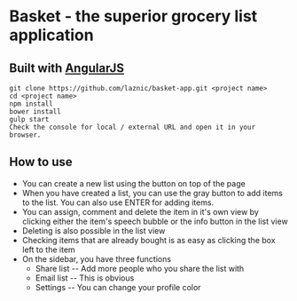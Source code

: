 # Basket - the superior grocery list application

## Built with [AngularJS](http://angularjs.com)
```
git clone https://github.com/laznic/basket-app.git <project name>
cd <project name>
npm install
bower install
gulp start
Check the console for local / external URL and open it in your browser.
```

## How to use
* You can create a new list using the button on top of the page
* When you have created a list, you can use the gray button to add items to the list. You can also use ENTER for adding items.
* You can assign, comment and delete the item in it's own view by clicking either the item's speech bubble or the info button in the list view
* Deleting is also possible in the list view
* Checking items that are already bought is as easy as clicking the box left to the item
* On the sidebar, you have three functions
  - Share list
  -- Add more people who you share the list with
  - Email list
  -- This is obvious
  - Settings
  -- You can change your profile color


